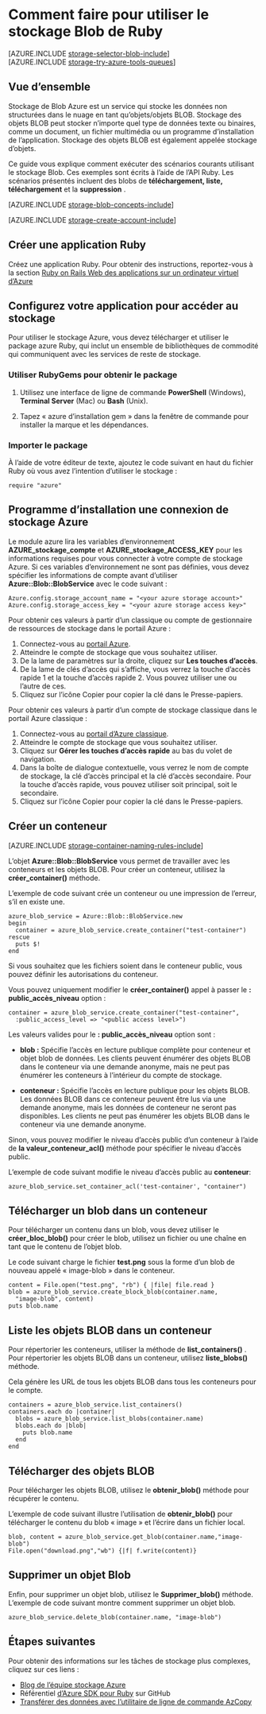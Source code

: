 <properties
    pageTitle="Comment faire pour utiliser le stockage Blob (stockage de l’objet) à partir de Ruby | Microsoft Azure"
    description="Stocker des données non structurées dans le nuage avec les Blob Azure le stockage (objet)."
    services="storage"
    documentationCenter="ruby"
    authors="tamram"
    manager="carmonm"
    editor="tysonn"/>

<tags
    ms.service="storage"
    ms.workload="storage"
    ms.tgt_pltfrm="na"
    ms.devlang="ruby"
    ms.topic="article"
    ms.date="08/11/2016"
    ms.author="tamram"/>


# <a name="how-to-use-blob-storage-from-ruby"></a>Comment faire pour utiliser le stockage Blob de Ruby

[AZURE.INCLUDE [storage-selector-blob-include](../../includes/storage-selector-blob-include.md)]
<br/>
[AZURE.INCLUDE [storage-try-azure-tools-queues](../../includes/storage-try-azure-tools-blobs.md)]

## <a name="overview"></a>Vue d’ensemble

Stockage de Blob Azure est un service qui stocke les données non structurées dans le nuage en tant qu’objets/objets BLOB. Stockage des objets BLOB peut stocker n’importe quel type de données texte ou binaires, comme un document, un fichier multimédia ou un programme d’installation de l’application. Stockage des objets BLOB est également appelée stockage d’objets.

Ce guide vous explique comment exécuter des scénarios courants utilisant le stockage Blob. Ces exemples sont écrits à l’aide de l’API Ruby. Les scénarios présentés incluent des blobs de **téléchargement, liste, téléchargement** et la **suppression** .

[AZURE.INCLUDE [storage-blob-concepts-include](../../includes/storage-blob-concepts-include.md)]

[AZURE.INCLUDE [storage-create-account-include](../../includes/storage-create-account-include.md)]

## <a name="create-a-ruby-application"></a>Créer une application Ruby

Créez une application Ruby. Pour obtenir des instructions, reportez-vous à la section [Ruby on Rails Web des applications sur un ordinateur virtuel d’Azure](../virtual-machines/linux/classic/virtual-machines-linux-classic-ruby-rails-web-app.md)

## <a name="configure-your-application-to-access-storage"></a>Configurez votre application pour accéder au stockage

Pour utiliser le stockage Azure, vous devez télécharger et utiliser le package azure Ruby, qui inclut un ensemble de bibliothèques de commodité qui communiquent avec les services de reste de stockage.

### <a name="use-rubygems-to-obtain-the-package"></a>Utiliser RubyGems pour obtenir le package

1. Utilisez une interface de ligne de commande **PowerShell** (Windows), **Terminal Server** (Mac) ou **Bash** (Unix).

2. Tapez « azure d’installation gem » dans la fenêtre de commande pour installer la marque et les dépendances.

### <a name="import-the-package"></a>Importer le package

À l’aide de votre éditeur de texte, ajoutez le code suivant en haut du fichier Ruby où vous avez l’intention d’utiliser le stockage :

    require "azure"

## <a name="setup-an-azure-storage-connection"></a>Programme d’installation une connexion de stockage Azure

Le module azure lira les variables d’environnement **AZURE\_stockage\_compte** et **AZURE\_stockage\_ACCESS_KEY** pour les informations requises pour vous connecter à votre compte de stockage Azure. Si ces variables d’environnement ne sont pas définies, vous devez spécifier les informations de compte avant d’utiliser **Azure::Blob::BlobService** avec le code suivant :

    Azure.config.storage_account_name = "<your azure storage account>"
    Azure.config.storage_access_key = "<your azure storage access key>"


Pour obtenir ces valeurs à partir d’un classique ou compte de gestionnaire de ressources de stockage dans le portail Azure :

1. Connectez-vous au [portail Azure](https://portal.azure.com).
2. Atteindre le compte de stockage que vous souhaitez utiliser.
3. De la lame de paramètres sur la droite, cliquez sur **Les touches d’accès**.
4. De la lame de clés d’accès qui s’affiche, vous verrez la touche d’accès rapide 1 et la touche d’accès rapide 2. Vous pouvez utiliser une ou l’autre de ces. 
5. Cliquez sur l’icône Copier pour copier la clé dans le Presse-papiers. 

Pour obtenir ces valeurs à partir d’un compte de stockage classique dans le portail Azure classique :

1. Connectez-vous au [portail d’Azure classique](https://manage.windowsazure.com).
2. Atteindre le compte de stockage que vous souhaitez utiliser.
3. Cliquez sur **Gérer les touches d’accès rapide** au bas du volet de navigation.
4. Dans la boîte de dialogue contextuelle, vous verrez le nom de compte de stockage, la clé d’accès principal et la clé d’accès secondaire. Pour la touche d’accès rapide, vous pouvez utiliser soit principal, soit le secondaire. 
5. Cliquez sur l’icône Copier pour copier la clé dans le Presse-papiers.

## <a name="create-a-container"></a>Créer un conteneur

[AZURE.INCLUDE [storage-container-naming-rules-include](../../includes/storage-container-naming-rules-include.md)]

L’objet **Azure::Blob::BlobService** vous permet de travailler avec les conteneurs et les objets BLOB. Pour créer un conteneur, utilisez la **créer\_container()** méthode.

L’exemple de code suivant crée un conteneur ou une impression de l’erreur, s’il en existe une.

    azure_blob_service = Azure::Blob::BlobService.new
    begin
      container = azure_blob_service.create_container("test-container")
    rescue
      puts $!
    end

Si vous souhaitez que les fichiers soient dans le conteneur public, vous pouvez définir les autorisations du conteneur.

Vous pouvez uniquement modifier le <strong>créer\_container()</strong> appel à passer le **: public\_accès\_niveau** option :

    container = azure_blob_service.create_container("test-container",
      :public_access_level => "<public access level>")


Les valeurs valides pour le **: public\_accès\_niveau** option sont :

* **blob :** Spécifie l’accès en lecture publique complète pour conteneur et objet blob de données. Les clients peuvent énumérer des objets BLOB dans le conteneur via une demande anonyme, mais ne peut pas énumérer les conteneurs à l’intérieur du compte de stockage.

* **conteneur :** Spécifie l’accès en lecture publique pour les objets BLOB. Les données BLOB dans ce conteneur peuvent être lus via une demande anonyme, mais les données de conteneur ne seront pas disponibles. Les clients ne peut pas énumérer les objets BLOB dans le conteneur via une demande anonyme.

Sinon, vous pouvez modifier le niveau d’accès public d’un conteneur à l’aide de **la valeur\_conteneur\_acl()** méthode pour spécifier le niveau d’accès public.

L’exemple de code suivant modifie le niveau d’accès public au **conteneur**:

    azure_blob_service.set_container_acl('test-container', "container")

## <a name="upload-a-blob-into-a-container"></a>Télécharger un blob dans un conteneur

Pour télécharger un contenu dans un blob, vous devez utiliser le **créer\_bloc\_blob()** pour créer le blob, utilisez un fichier ou une chaîne en tant que le contenu de l’objet blob.

Le code suivant charge le fichier **test.png** sous la forme d’un blob de nouveau appelé « image-blob » dans le conteneur.

    content = File.open("test.png", "rb") { |file| file.read }
    blob = azure_blob_service.create_block_blob(container.name,
      "image-blob", content)
    puts blob.name

## <a name="list-the-blobs-in-a-container"></a>Liste les objets BLOB dans un conteneur

Pour répertorier les conteneurs, utiliser la méthode de **list_containers()** .
Pour répertorier les objets BLOB dans un conteneur, utilisez **liste\_blobs()** méthode.

Cela génère les URL de tous les objets BLOB dans tous les conteneurs pour le compte.

    containers = azure_blob_service.list_containers()
    containers.each do |container|
      blobs = azure_blob_service.list_blobs(container.name)
      blobs.each do |blob|
        puts blob.name
      end
    end

## <a name="download-blobs"></a>Télécharger des objets BLOB

Pour télécharger les objets BLOB, utilisez le **obtenir\_blob()** méthode pour récupérer le contenu.

L’exemple de code suivant illustre l’utilisation de **obtenir\_blob()** pour télécharger le contenu du blob « image » et l’écrire dans un fichier local.

    blob, content = azure_blob_service.get_blob(container.name,"image-blob")
    File.open("download.png","wb") {|f| f.write(content)}

## <a name="delete-a-blob"></a>Supprimer un objet Blob
Enfin, pour supprimer un objet blob, utilisez le **Supprimer\_blob()** méthode. L’exemple de code suivant montre comment supprimer un objet blob.

    azure_blob_service.delete_blob(container.name, "image-blob")

## <a name="next-steps"></a>Étapes suivantes

Pour obtenir des informations sur les tâches de stockage plus complexes, cliquez sur ces liens :

- [Blog de l’équipe stockage Azure](http://blogs.msdn.com/b/windowsazurestorage/)
- Référentiel [d’Azure SDK pour Ruby](https://github.com/WindowsAzure/azure-sdk-for-ruby) sur GitHub
- [Transférer des données avec l’utilitaire de ligne de commande AzCopy](storage-use-azcopy.md)
